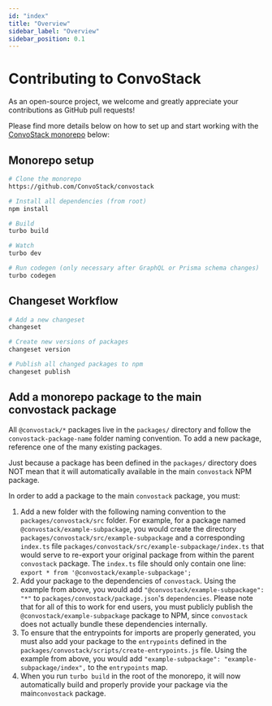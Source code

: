 ```yaml
---
id: "index"
title: "Overview"
sidebar_label: "Overview"
sidebar_position: 0.1
---
```


# Contributing to ConvoStack

As an open-source project, we welcome and greatly appreciate your contributions as GitHub pull requests!

Please find more details below on how to set up and start working with
the [ConvoStack monorepo](https://github.com/ConvoStack/convostack) below:

## Monorepo setup

```bash
# Clone the monorepo
https://github.com/ConvoStack/convostack

# Install all dependencies (from root)
npm install

# Build
turbo build

# Watch
turbo dev

# Run codegen (only necessary after GraphQL or Prisma schema changes)
turbo codegen
```

## Changeset Workflow

```bash
# Add a new changeset
changeset

# Create new versions of packages
changeset version

# Publish all changed packages to npm
changeset publish
```

## Add a monorepo package to the main convostack package

All `@convostack/*` packages live in the `packages/` directory and follow the `convostack-package-name` folder naming
convention. To add a new package, reference one of the many existing packages.

Just because a package has been defined in the `packages/` directory does NOT mean that it will automatically available
in the main `convostack` NPM package.

In order to add a package to the main `convostack` package, you must:

1. Add a new folder with the following naming convention to the `packages/convostack/src` folder. For example, for a
   package named `@convostack/example-subpackage`, you would create the
   directory `packages/convostack/src/example-subpackage` and a corresponding `index.ts`
   file `packages/convostack/src/example-subpackage/index.ts` that would serve to re-export your original package from
   within the parent `convostack` package. The `index.ts` file should only contain one
   line: `export * from '@convostack/example-subpackage';`
2. Add your package to the dependencies of `convostack`. Using the example from above, you would
   add `"@convostack/example-subpackage": "*"` to `packages/convostack/package.json`'s `dependencies`. Please note that
   for all of this to work for end users, you must publicly publish the `@convostack/example-subpackage` package to NPM,
   since `convostack` does not actually bundle these dependencies internally.
3. To ensure that the entrypoints for imports are properly generated, you must also add your package to
   the `entrypoints` defined in the `packages/convostack/scripts/create-entrypoints.js` file. Using the example from
   above,
   you would add `"example-subpackage": "example-subpackage/index",` to the `entrypoints` map.
4. When you run `turbo build` in the root of the monorepo, it will now automatically build and properly provide your
   package via the main`convostack` package.

